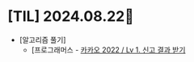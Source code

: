 # [TIL] 2024.08.22📒

 
* [알고리즘 풀기]
  * [프로그래머스 - [카카오 2022 / Lv 1. 신고 결과 받기](https://haemggi.tistory.com/67)
